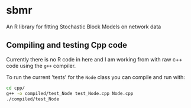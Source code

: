 # sbmr
An R library for fitting Stochastic Block Models on network data


## Compiling and testing Cpp code

Currently there is no R code in here and I am working from with raw c++ code using the `g++` compiler. 

To run the current 'tests' for the `Node` class you can compile and run with:

```bash
cd cpp/
g++ -o compiled/test_Node test_Node.cpp Node.cpp
./compiled/test_Node
```